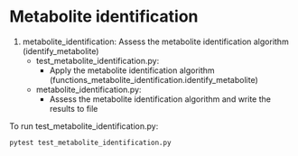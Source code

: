 # Metabolite identification

1. metabolite_identification: Assess the metabolite identification algorithm (identify_metabolite)
	- test_metabolite_identification.py: 
		- Apply the metabolite identification algorithm (functions_metabolite_identification.identify_metabolite)
	- metabolite_identification.py:
		- Assess the metabolite identification algorithm and write the results to file 

To run test_metabolite_identification.py:

```
pytest test_metabolite_identification.py
```
